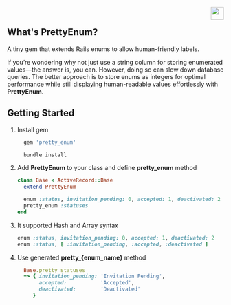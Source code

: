 <p align="right">
  <a href="https://rubygems.org/gems/pretty_enum"><img align="right" src="https://github.com/user-attachments/assets/6ae644ad-7302-4a66-bc3c-61bd597a76d5" width="30" height="30" /></a>
</p>
</br>

## What's PrettyEnum?

  A tiny gem that extends Rails enums to allow human-friendly labels.

  If you’re wondering why not just use a string column for storing enumerated values—the answer is, you can.
  However, doing so can slow down database queries.
  The better approach is to store enums as integers for optimal performance while still displaying human-readable values effortlessly with **PrettyEnum**.

## Getting Started

1. Install gem

	```bash
	  gem 'pretty_enum'

      bundle install
	```

 2. Add **PrettyEnum** to your class and define **pretty_enum** method

	```ruby
	class Base < ActiveRecord::Base
      extend PrettyEnum

      enum :status, invitation_pending: 0, accepted: 1, deactivated: 2
      pretty_enum :statuses
    end
	```

3. It supported Hash and Array syntax

	```ruby
    enum :status, invitation_pending: 0, accepted: 1, deactivated: 2
    enum :status, [ :invitation_pending, :accepted, :deactivated ]
	```

4. Use generated **pretty_{enum_name}** method

	```ruby
	  Base.pretty_statuses
      => { invitation_pending: 'Invitation Pending',
           accepted:           'Accepted',
           deactivated:        'Deactivated'
         }
